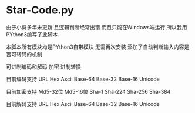 # Star-Code.py
由于小葵多年未更新 且逻辑判断经常出错 而且只能在Windows端运行 所以我用PYthon3编写了此脚本

本脚本所有模块均是PYthon3自带模块 无需再次安装
添加了自动判断输入内容是否可转码的机制

可进制编码和解码 加密 进制转换

目前编码支持 URL Hex Ascii Base-64 Base-32 Base-16 Unicode

目前加密支持 Md5-32位 Md5-16位 Sha-1 Sha-224 Sha-256 Sha-384

目前解码支持 URL Hex Ascii Base-64 Base-32 Base-16 Unicode
